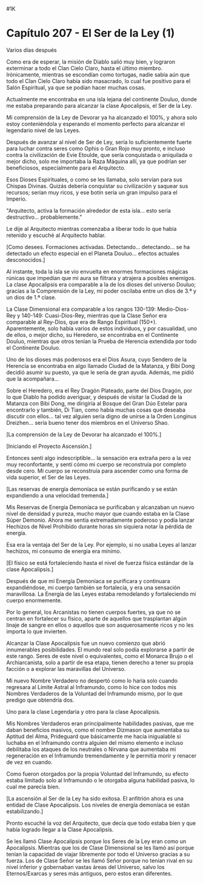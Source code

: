 
#1K 

# Capítulo 207 - El Ser de la Ley (1)


Varios días después

Como era de esperar, la misión de Diablo salió muy bien, y lograron exterminar a todo el Clan Cielo Claro, hasta el último miembro. Irónicamente, mientras se escondían como tortugas, nadie sabía aún que todo el Clan Cielo Claro había sido masacrado, lo cual fue positivo para el Salón Espiritual, ya que se podían hacer muchas cosas.

Actualmente me encontraba en una isla lejana del continente Douluo, donde me estaba preparando para alcanzar la clase Apocalipsis, el Ser de la Ley.

Mi comprensión de la Ley de Devorar ya ha alcanzado el 100%, y ahora solo estoy conteniéndola y esperando el momento perfecto para alcanzar el legendario nivel de las Leyes.

Después de avanzar al nivel de Ser de Ley, sería lo suficientemente fuerte para luchar contra seres como Ophis o Gran Rojo muy pronto, e incluso contra la civilización de Evie Etoulde, que sería conquistada o aniquilada o mejor dicho, solo me importaba la Raza Máquina allí, ya que podrían ser beneficiosos, especialmente para el Arquitecto.

Esos Dioses Espirituales, o como se les llamaba, solo servían para sus Chispas Divinas. Quizás debería conquistar su civilización y saquear sus recursos; serían muy ricos, y ese botín sería un gran impulso para el Imperio.

"Arquitecto, activa la formación alrededor de esta isla... esto sería destructivo... probablemente."

Le dije al Arquitecto mientras comenzaba a liberar todo lo que había retenido y escuché al Arquitecto hablar.

[Como desees. Formaciones activadas. Detectando... detectando... se ha detectado un efecto especial en el Planeta Douluo... efectos actuales desconocidos.]

Al instante, toda la isla se vio envuelta en enormes formaciones mágicas rúnicas que impedían que mi aura se filtrara y atrajera a posibles enemigos. La clase Apocalipsis era comparable a la de los dioses del universo Douluo; gracias a la Comprensión de la Ley, mi poder oscilaba entre un dios de 3.ª y un dios de 1.ª clase.

La Clase Dimensional era comparable a los rangos 130-139: Medio-Dios-Rey y 140-149: Cuasi-Dios-Rey, mientras que la Clase Señor era comparable al Rey-Dios, que era de Rango Espiritual (150+). Aparentemente, solo había varios de estos individuos, y por casualidad, uno de ellos, o mejor dicho, su Heredero, se encontraba en el Continente Douluo, mientras que otros tenían la Prueba de Herencia extendida por todo el Continente Douluo.

Uno de los dioses más poderosos era el Dios Asura, cuyo Sendero de la Herencia se encontraba en algo llamado Ciudad de la Matanza, y Bibi Dong decidió asumir su puesto, ya que le sería de gran ayuda. Además, me pidió que la acompañara...

Sobre el Heredero, era el Rey Dragón Plateado, parte del Dios Dragón, por lo que Diablo ha podido averiguar, y después de visitar la Ciudad de la Matanza con Bibi Dong, me dirigiría al Bosque del Gran Dúo Estelar para encontrarlo y también, Di Tian, ​​como había muchas cosas que deseaba discutir con ellos... tal vez alguien sería digno de unirse a la Orden Longinus Dreizhen... sería bueno tener dos miembros en el Universo Shao.

[La comprensión de la Ley de Devorar ha alcanzado el 100%.]

[Iniciando el Proyecto Ascensión.]

Entonces sentí algo indescriptible... la sensación era extraña pero a la vez muy reconfortante, y sentí cómo mi cuerpo se reconstruía por completo desde cero. Mi cuerpo se reconstruía para ascender como una forma de vida superior, el Ser de las Leyes.

[Las reservas de energía demoníaca se están purificando y se están expandiendo a una velocidad tremenda.]

Mis Reservas de Energía Demoníaca se purificaban y alcanzaban un nuevo nivel de densidad y pureza, mucho mayor que cuando estaba en la Clase Súper Demonio. Ahora me sentía extremadamente poderoso y podía lanzar Hechizos de Nivel Prohibido durante horas sin siquiera notar la pérdida de energía.

Esa era la ventaja del Ser de la Ley. Por ejemplo, si no usaba Leyes al lanzar hechizos, mi consumo de energía era mínimo.

[El físico se está fortaleciendo hasta el nivel de fuerza física estándar de la clase Apocalipsis.]

Después de que mi Energía Demoníaca se purificara y continuara expandiéndose, mi cuerpo también se fortalecía, y era una sensación maravillosa. La Energía de las Leyes estaba remodelando y fortaleciendo mi cuerpo enormemente.

Por lo general, los Arcanistas no tienen cuerpos fuertes, ya que no se centran en fortalecer su físico, aparte de aquellos que trasplantan algún linaje de sangre en ellos o aquellos que son asquerosamente ricos y no les importa lo que invierten.

Alcanzar la Clase Apocalipsis fue un nuevo comienzo que abrió innumerables posibilidades. El mundo real solo podía explorarse a partir de este rango. Seres de este nivel o equivalentes, como el Monarca Brujo o el Archiarcanista, solo a partir de esa etapa, tienen derecho a tener su propia facción o a explorar las maravillas del Universo.

Mi nuevo Nombre Verdadero no despertó como lo haría solo cuando regresara al Límite Astral al Inframundo, como lo hice con todos mis Nombres Verdaderos de la Voluntad del Inframundo mismo, por lo que predigo que obtendría dos.

Uno para la clase Legendaria y otro para la clase Apocalipsis.

Mis Nombres Verdaderos eran principalmente habilidades pasivas, que me daban beneficios masivos, como el nombre Dizmason que aumentaba su Aptitud del Alma, Prideguard que básicamente me hacía inigualable si luchaba en el Inframundo contra alguien del mismo elemento e incluso debilitaba los ataques de los neutrales o Nirvana que aumentaba mi regeneración en el Inframundo tremendamente y le permitía morir y renacer de vez en cuando.

Como fueron otorgados por la propia Voluntad del Inframundo, su efecto estaba limitado solo al Inframundo o le otorgaba alguna habilidad pasiva, lo cual me parecía bien.

[La ascensión al Ser de la Ley ha sido exitosa. El anfitrión ahora es una entidad de Clase Apocalipsis. Los niveles de energía demoníaca se están estabilizando.]

Pronto escuché la voz del Arquitecto, que decía que todo estaba bien y que había logrado llegar a la Clase Apocalipsis.

Se les llamó Clase Apocalipsis porque los Seres de la Ley eran como un Apocalipsis. Mientras que los de Clase Dimensional se les llamó así porque tenían la capacidad de viajar libremente por todo el Universo gracias a su fuerza. Los de Clase Señor se les llamó Señor porque no tenían rival en su nivel inferior y gobernaban vastas áreas del Universo, salvo los Eternos/Exarcas y seres más antiguos, pero estos eran diferentes.